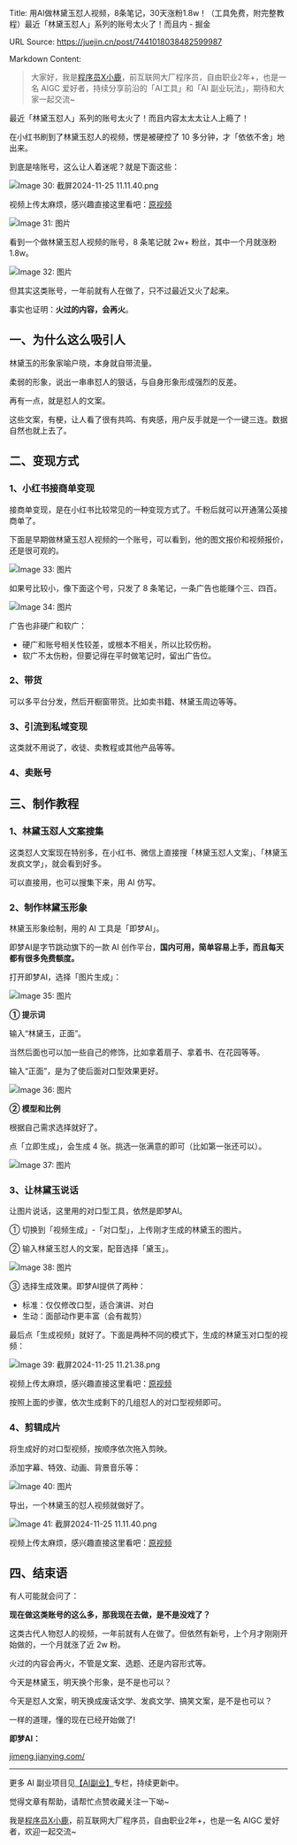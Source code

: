 Title: 用AI做林黛玉怼人视频，8条笔记，30天涨粉1.8w！（工具免费，附完整教程）最近「林黛玉怼人」系列的账号太火了！而且内 - 掘金

URL Source: https://juejin.cn/post/7441018038482599987

Markdown Content:
> 大家好，我是[程序员X小鹿](https://juejin.cn/user/2928754709505608/posts "https://juejin.cn/user/2928754709505608/posts")，前互联网大厂程序员，自由职业2年+，也是一名 AIGC 爱好者，持续分享前沿的「AI工具」和「AI 副业玩法」，期待和大家一起交流~

最近「林黛玉怼人」系列的账号太火了！而且内容太太太让人上瘾了！

在小红书刷到了林黛玉怼人的视频，愣是被硬控了 10 多分钟，才「依依不舍」地出来。

到底是啥账号，这么让人着迷呢？就是下面这些：

![Image 30: 截屏2024-11-25 11.11.40.png](https://p6-xtjj-sign.byteimg.com/tos-cn-i-73owjymdk6/9b84a310c9a04e149c6897f6b5e7cbcd~tplv-73owjymdk6-jj-mark-v1:0:0:0:0:5o6Y6YeR5oqA5pyv56S-5Yy6IEAg56iL5bqP5ZGYWOWwj-m5vw==:q75.awebp?rk3s=f64ab15b&x-expires=1733109906&x-signature=4C0GuNg43RKLuga1gCS7o9W4UQo%3D)

视频上传太麻烦，感兴趣直接这里看吧：[原视频](https://link.juejin.cn/?target=https%3A%2F%2Fmp.weixin.qq.com%2Fs%2FVq2SCqa3_gnRh5TOkWdDTg "https://mp.weixin.qq.com/s/Vq2SCqa3_gnRh5TOkWdDTg")

![Image 31: 图片](https://p6-xtjj-sign.byteimg.com/tos-cn-i-73owjymdk6/f082b0fed55d49ff963465d1e2acf74b~tplv-73owjymdk6-jj-mark-v1:0:0:0:0:5o6Y6YeR5oqA5pyv56S-5Yy6IEAg56iL5bqP5ZGYWOWwj-m5vw==:q75.awebp?rk3s=f64ab15b&x-expires=1733109906&x-signature=VW2fLXdTgN0Pq4c7xC%2BRSVY8lsA%3D)

看到一个做林黛玉怼人视频的账号，8 条笔记就 2w+ 粉丝，其中一个月就涨粉 1.8w。

![Image 32: 图片](https://p6-xtjj-sign.byteimg.com/tos-cn-i-73owjymdk6/4fdaaad07f3b45728d0b00ff507e8ac0~tplv-73owjymdk6-jj-mark-v1:0:0:0:0:5o6Y6YeR5oqA5pyv56S-5Yy6IEAg56iL5bqP5ZGYWOWwj-m5vw==:q75.awebp?rk3s=f64ab15b&x-expires=1733109906&x-signature=%2FAdYlpScdZPD0Lf3rOURhIsn0nU%3D)

但其实这类账号，一年前就有人在做了，只不过最近又火了起来。

事实也证明：**火过的内容，会再火**。

一、为什么这么吸引人
----------

林黛玉的形象家喻户晓，本身就自带流量。

柔弱的形象，说出一串串怼人的狠话，与自身形象形成强烈的反差。

再有一点，就是怼人的文案。

这些文案，有梗，让人看了很有共鸣、有爽感，用户反手就是一个一键三连。数据自然也就上去了。

二、变现方式
------

### 1、小红书接商单变现

接商单变现，是在小红书比较常见的一种变现方式了。千粉后就可以开通蒲公英接商单了。

下面是早期做林黛玉怼人视频的一个账号，可以看到，他的图文报价和视频报价，还是很可观的。

![Image 33: 图片](https://p6-xtjj-sign.byteimg.com/tos-cn-i-73owjymdk6/7206d14f4ed3400a9fca478cd3d39baf~tplv-73owjymdk6-jj-mark-v1:0:0:0:0:5o6Y6YeR5oqA5pyv56S-5Yy6IEAg56iL5bqP5ZGYWOWwj-m5vw==:q75.awebp?rk3s=f64ab15b&x-expires=1733109906&x-signature=d4t2xLX7aGq3aYRxsX6hQ1jRDzM%3D)

如果号比较小，像下面这个号，只发了 8 条笔记，一条广告也能赚个三、四百。

![Image 34: 图片](https://p6-xtjj-sign.byteimg.com/tos-cn-i-73owjymdk6/a52646581b2346909c97fdf7fa5d18ce~tplv-73owjymdk6-jj-mark-v1:0:0:0:0:5o6Y6YeR5oqA5pyv56S-5Yy6IEAg56iL5bqP5ZGYWOWwj-m5vw==:q75.awebp?rk3s=f64ab15b&x-expires=1733109906&x-signature=XCuiUqmENMRf4tkNS9H7ts0sA6Y%3D)

广告也非硬广和软广：

*   硬广和账号相关性较差，或根本不相关，所以比较伤粉。
*   软广不太伤粉，但要记得在平时做笔记时，留出广告位。

### 2、带货

可以多平台分发，然后开橱窗带货。比如卖书籍、林黛玉周边等等。

### 3、引流到私域变现

这类就不用说了，收徒、卖教程或其他产品等等。

### 4、卖账号

三、制作教程
------

### 1、林黛玉怼人文案搜集

这类怼人文案现在特别多，在小红书、微信上直接搜「林黛玉怼人文案」、「林黛玉发疯文学」，就会看到好多。

可以直接用，也可以搜集下来，用 AI 仿写。

### 2、制作林黛玉形象

林黛玉形象绘制，用的 AI 工具是「即梦AI」。

即梦AI是字节跳动旗下的一款 AI 创作平台，**国内可用，简单容易上手，而且每天都有很多免费额度。**

打开即梦AI，选择「图片生成」：

![Image 35: 图片](https://p6-xtjj-sign.byteimg.com/tos-cn-i-73owjymdk6/c337a646801b49e7a12fe8c4efbbd9ba~tplv-73owjymdk6-jj-mark-v1:0:0:0:0:5o6Y6YeR5oqA5pyv56S-5Yy6IEAg56iL5bqP5ZGYWOWwj-m5vw==:q75.awebp?rk3s=f64ab15b&x-expires=1733109906&x-signature=ivxtBV7EanTpDrFLSw27tgI7td8%3D)

**① 提示词**

输入“林黛玉，正面”。

当然后面也可以加一些自己的修饰，比如拿着扇子、拿着书、在花园等等。

输入“正面”，是为了使后面对口型效果更好。

![Image 36: 图片](https://p6-xtjj-sign.byteimg.com/tos-cn-i-73owjymdk6/8b5a1ccb198f448c9a9fba0799a253dc~tplv-73owjymdk6-jj-mark-v1:0:0:0:0:5o6Y6YeR5oqA5pyv56S-5Yy6IEAg56iL5bqP5ZGYWOWwj-m5vw==:q75.awebp?rk3s=f64ab15b&x-expires=1733109906&x-signature=nTc6tVTYBnIu7s7LG00U1G4K1u4%3D)

**② 模型和比例**

根据自己需求选择就好了。

点「立即生成」，会生成 4 张。挑选一张满意的即可（比如第一张还可以）。

![Image 37: 图片](https://p6-xtjj-sign.byteimg.com/tos-cn-i-73owjymdk6/bf5db0328b9b4caf996b06c1155d87b6~tplv-73owjymdk6-jj-mark-v1:0:0:0:0:5o6Y6YeR5oqA5pyv56S-5Yy6IEAg56iL5bqP5ZGYWOWwj-m5vw==:q75.awebp?rk3s=f64ab15b&x-expires=1733109906&x-signature=iNu%2B9Y7%2BxPAyPHgxRsw0Z53AG4s%3D)

### 3、让林黛玉说话

让图片说话，这里用的对口型工具，依然是即梦AI。

① 切换到「视频生成」-「对口型」，上传刚才生成的林黛玉的图片。

② 输入林黛玉怼人的文案，配音选择「黛玉」。

![Image 38: 图片](https://p6-xtjj-sign.byteimg.com/tos-cn-i-73owjymdk6/bda58237937849428c61c5e5b3b7b0d1~tplv-73owjymdk6-jj-mark-v1:0:0:0:0:5o6Y6YeR5oqA5pyv56S-5Yy6IEAg56iL5bqP5ZGYWOWwj-m5vw==:q75.awebp?rk3s=f64ab15b&x-expires=1733109906&x-signature=ueTlugx5RalaQt1U6TOhVwIHDbI%3D)

③ 选择生成效果。即梦AI提供了两种：

*   标准：仅仅修改口型，适合演讲、对白
*   生动：面部动作更丰富（会有裁剪）

最后点「生成视频」就好了。下面是两种不同的模式下，生成的林黛玉对口型的视频：

![Image 39: 截屏2024-11-25 11.21.38.png](https://p6-xtjj-sign.byteimg.com/tos-cn-i-73owjymdk6/9d8e07ef1e4b4531bff88252267d98bb~tplv-73owjymdk6-jj-mark-v1:0:0:0:0:5o6Y6YeR5oqA5pyv56S-5Yy6IEAg56iL5bqP5ZGYWOWwj-m5vw==:q75.awebp?rk3s=f64ab15b&x-expires=1733109906&x-signature=FLY18x9elL2d%2FqzsL5QGe3FKlCU%3D)

视频上传太麻烦，感兴趣直接这里看吧：[原视频](https://link.juejin.cn/?target=https%3A%2F%2Fmp.weixin.qq.com%2Fs%2FVq2SCqa3_gnRh5TOkWdDTg "https://mp.weixin.qq.com/s/Vq2SCqa3_gnRh5TOkWdDTg")

按照上面的步骤，依次生成剩下的几组怼人的对口型视频即可。

### 4、剪辑成片

将生成好的对口型视频，按顺序依次拖入剪映。

添加字幕、特效、动画、背景音乐等：

![Image 40: 图片](https://p6-xtjj-sign.byteimg.com/tos-cn-i-73owjymdk6/e92d4a08a7824dc096c408ceb1d1ab9e~tplv-73owjymdk6-jj-mark-v1:0:0:0:0:5o6Y6YeR5oqA5pyv56S-5Yy6IEAg56iL5bqP5ZGYWOWwj-m5vw==:q75.awebp?rk3s=f64ab15b&x-expires=1733109906&x-signature=Epn4XCGzLrj3l84FFmXewCQVt6Y%3D)

导出，一个林黛玉的怼人视频就做好了。

![Image 41: 截屏2024-11-25 11.11.40.png](https://p6-xtjj-sign.byteimg.com/tos-cn-i-73owjymdk6/04ef0ec1ceae432eafc8c90aa23eaaaf~tplv-73owjymdk6-jj-mark-v1:0:0:0:0:5o6Y6YeR5oqA5pyv56S-5Yy6IEAg56iL5bqP5ZGYWOWwj-m5vw==:q75.awebp?rk3s=f64ab15b&x-expires=1733109906&x-signature=luwWevGXM8zphEL4uUWjBc0LeVs%3D)

视频上传太麻烦，感兴趣直接这里看吧：[原视频](https://link.juejin.cn/?target=https%3A%2F%2Fmp.weixin.qq.com%2Fs%2FVq2SCqa3_gnRh5TOkWdDTg "https://mp.weixin.qq.com/s/Vq2SCqa3_gnRh5TOkWdDTg")

四、结束语
-----

有人可能就会问了：

**现在做这类账号的这么多，那我现在去做，是不是没戏了？**

这类古代人物怼人的视频，一年前就有人在做了。但依然有新号，上个月才刚刚开始做的，一个月就涨了近 2w 粉。

火过的内容会再火，不管是文案、选题、还是内容形式等。

今天是林黛玉，明天换个形象，是不是也可以？

今天是怼人文案，明天换成废话文学、发疯文学、搞笑文案，是不是也可以？

一样的道理，懂的现在已经开始做了!

**即梦****AI****：**

[jimeng.jianying.com/](https://link.juejin.cn/?target=https%3A%2F%2Fjimeng.jianying.com%2F "https://jimeng.jianying.com/")

* * *

更多 AI 副业项目见[【AI副业】](https://juejin.cn/column/7247354308258480184 "https://juejin.cn/column/7247354308258480184")专栏，持续更新中。

觉得文章有帮助，请帮忙点赞收藏关注一下呦~

我是[程序员X小鹿](https://juejin.cn/user/2928754709505608/posts "https://juejin.cn/user/2928754709505608/posts")，前互联网大厂程序员，自由职业2年+，也是一名 AIGC 爱好者，欢迎一起交流~
